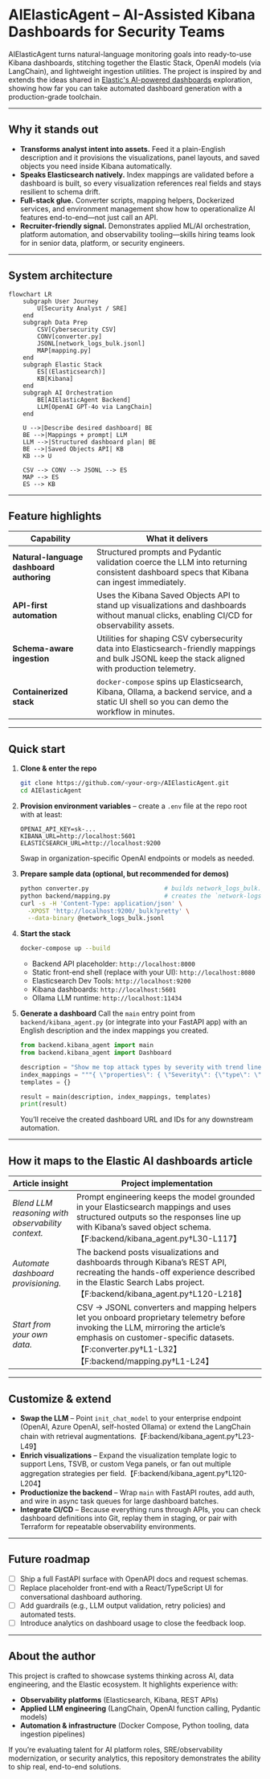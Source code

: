 # AIElasticAgent – AI-Assisted Kibana Dashboards for Security Teams

AIElasticAgent turns natural-language monitoring goals into ready-to-use Kibana dashboards, stitching together the Elastic Stack, OpenAI models (via LangChain), and lightweight ingestion utilities. The project is inspired by and extends the ideas shared in [Elastic's AI-powered dashboards](https://www.elastic.co/search-labs/blog/ai-powered-dashboards) exploration, showing how far you can take automated dashboard generation with a production-grade toolchain.

---

## Why it stands out
- **Transforms analyst intent into assets.** Feed it a plain-English description and it provisions the visualizations, panel layouts, and saved objects you need inside Kibana automatically.
- **Speaks Elasticsearch natively.** Index mappings are validated before a dashboard is built, so every visualization references real fields and stays resilient to schema drift.
- **Full-stack glue.** Converter scripts, mapping helpers, Dockerized services, and environment management show how to operationalize AI features end-to-end—not just call an API.
- **Recruiter-friendly signal.** Demonstrates applied ML/AI orchestration, platform automation, and observability tooling—skills hiring teams look for in senior data, platform, or security engineers.

---

## System architecture
```mermaid
flowchart LR
    subgraph User Journey
        U[Security Analyst / SRE]
    end
    subgraph Data Prep
        CSV[Cybersecurity CSV]
        CONV[converter.py]
        JSONL[network_logs_bulk.jsonl]
        MAP[mapping.py]
    end
    subgraph Elastic Stack
        ES[(Elasticsearch)]
        KB[Kibana]
    end
    subgraph AI Orchestration
        BE[AIElasticAgent Backend]
        LLM[OpenAI GPT-4o via LangChain]
    end

    U -->|Describe desired dashboard| BE
    BE -->|Mappings + prompt| LLM
    LLM -->|Structured dashboard plan| BE
    BE -->|Saved Objects API| KB
    KB --> U

    CSV --> CONV --> JSONL --> ES
    MAP --> ES
    ES --> KB
```

---

## Feature highlights
| Capability | What it delivers |
|------------|------------------|
| **Natural-language dashboard authoring** | Structured prompts and Pydantic validation coerce the LLM into returning consistent dashboard specs that Kibana can ingest immediately.
| **API-first automation** | Uses the Kibana Saved Objects API to stand up visualizations and dashboards without manual clicks, enabling CI/CD for observability assets.
| **Schema-aware ingestion** | Utilities for shaping CSV cybersecurity data into Elasticsearch-friendly mappings and bulk JSONL keep the stack aligned with production telemetry.
| **Containerized stack** | `docker-compose` spins up Elasticsearch, Kibana, Ollama, a backend service, and a static UI shell so you can demo the workflow in minutes.

---

## Quick start
1. **Clone & enter the repo**
   ```bash
   git clone https://github.com/<your-org>/AIElasticAgent.git
   cd AIElasticAgent
   ```

2. **Provision environment variables** – create a `.env` file at the repo root with at least:
   ```env
   OPENAI_API_KEY=sk-...
   KIBANA_URL=http://localhost:5601
   ELASTICSEARCH_URL=http://localhost:9200
   ```
   Swap in organization-specific OpenAI endpoints or models as needed.

3. **Prepare sample data (optional, but recommended for demos)**
   ```bash
   python converter.py                     # builds network_logs_bulk.jsonl
   python backend/mapping.py               # creates the `network-logs` index with explicit mapping
   curl -s -H 'Content-Type: application/json' \
     -XPOST 'http://localhost:9200/_bulk?pretty' \
     --data-binary @network_logs_bulk.jsonl
   ```

4. **Start the stack**
   ```bash
   docker-compose up --build
   ```
   - Backend API placeholder: `http://localhost:8000`
   - Static front-end shell (replace with your UI): `http://localhost:8080`
   - Elasticsearch Dev Tools: `http://localhost:9200`
   - Kibana dashboards: `http://localhost:5601`
   - Ollama LLM runtime: `http://localhost:11434`

5. **Generate a dashboard**
   Call the `main` entry point from `backend/kibana_agent.py` (or integrate into your FastAPI app) with an English description and the index mappings you created.
   ```python
   from backend.kibana_agent import main
   from backend.kibana_agent import Dashboard

   description = "Show me top attack types by severity with trend lines over time."
   index_mappings = """{ \"properties\": { \"Severity\": {\"type\": \"keyword\"}, \"timestamp\": {\"type\": \"date\"} } }"""
   templates = {}

   result = main(description, index_mappings, templates)
   print(result)
   ```
   You’ll receive the created dashboard URL and IDs for any downstream automation.

---

## How it maps to the Elastic AI dashboards article
| Article insight | Project implementation |
|-----------------|------------------------|
| *Blend LLM reasoning with observability context.* | Prompt engineering keeps the model grounded in your Elasticsearch mappings and uses structured outputs so the responses line up with Kibana’s saved object schema.【F:backend/kibana_agent.py†L30-L117】 |
| *Automate dashboard provisioning.* | The backend posts visualizations and dashboards through Kibana’s REST API, recreating the hands-off experience described in the Elastic Search Labs project.【F:backend/kibana_agent.py†L120-L218】 |
| *Start from your own data.* | CSV → JSONL converters and mapping helpers let you onboard proprietary telemetry before invoking the LLM, mirroring the article’s emphasis on customer-specific datasets.【F:converter.py†L1-L32】【F:backend/mapping.py†L1-L24】 |

---

## Customize & extend
- **Swap the LLM** – Point `init_chat_model` to your enterprise endpoint (OpenAI, Azure OpenAI, self-hosted Ollama) or extend the LangChain chain with retrieval augmentations.【F:backend/kibana_agent.py†L23-L49】
- **Enrich visualizations** – Expand the visualization template logic to support Lens, TSVB, or custom Vega panels, or fan out multiple aggregation strategies per field.【F:backend/kibana_agent.py†L120-L204】
- **Productionize the backend** – Wrap `main` with FastAPI routes, add auth, and wire in async task queues for large dashboard batches.
- **Integrate CI/CD** – Because everything runs through APIs, you can check dashboard definitions into Git, replay them in staging, or pair with Terraform for repeatable observability environments.

---

## Future roadmap
- [ ] Ship a full FastAPI surface with OpenAPI docs and request schemas.
- [ ] Replace placeholder front-end with a React/TypeScript UI for conversational dashboard authoring.
- [ ] Add guardrails (e.g., LLM output validation, retry policies) and automated tests.
- [ ] Introduce analytics on dashboard usage to close the feedback loop.

---

## About the author
This project is crafted to showcase systems thinking across AI, data engineering, and the Elastic ecosystem. It highlights experience with:
- **Observability platforms** (Elasticsearch, Kibana, REST APIs)
- **Applied LLM engineering** (LangChain, OpenAI function calling, Pydantic models)
- **Automation & infrastructure** (Docker Compose, Python tooling, data ingestion pipelines)

If you’re evaluating talent for AI platform roles, SRE/observability modernization, or security analytics, this repository demonstrates the ability to ship real, end-to-end solutions.

